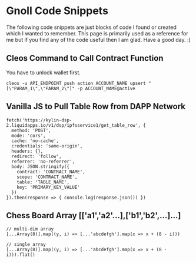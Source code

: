 # Gnoll Code Snippets

The following code snippets are just blocks of code I found or created which I wanted to remember. This page is primarily used as a reference for me but if you find any of the code useful then I am glad. Have a good day. :)

## Cleos Command to Call Contract Function

You have to unlock wallet first.

```
cleos -u API_ENDPOINT push action ACCOUNT_NAME upsert "[\"PARAM_1\",\"PARAM_2\"]" -p ACCOUNT_NAME@active
```

## Vanilla JS to Pull Table Row from DAPP Network

```
fetch('https://kylin-dsp-2.liquidapps.io/v1/dsp/ipfsservice1/get_table_row', {
  method: 'POST',
  mode: 'cors',
  cache: 'no-cache',
  credentials: 'same-origin',
  headers: {},
  redirect: 'follow',
  referrer: 'no-referrer',
  body: JSON.stringify({
    contract: 'CONTRACT_NAME',
    scope: 'CONTRACT_NAME',
    table: 'TABLE_NAME',
    key: 'PRIMARY_KEY_VALUE'
  })
}).then(response => { console.log(response.json()) })
```

## Chess Board Array [['a1','a2'...],['b1','b2',...]...]

```
// multi-dim array
[...Array(8)].map((y, i) => [...'abcdefgh'].map(x => x + (8 - i)))

// single array
[...Array(8)].map((y, i) => [...'abcdefgh'].map(x => x + (8 - i))).flat()
```
